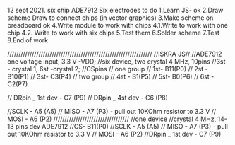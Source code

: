 12 sept 2021.
six chip ADE7912 
Six electrodes
to do
1.Learn JS- ok
2.Draw scheme Draw to connect chips (in vector graphics)
3.Make scheme on breadboard ok
4.Write module to work with chips
4.1.Write to work with one chip
4.2. Write to work with six chips
5.Test them
6.Solder scheme
7.Test 
8.End of work

/////////////////////////////////////////////////////////////////
//ISKRA JS//
//ADE7912 one voltage input, 3.3 V -VDD;
//six device, two crystal 4 MHz, 10pins
//3st - crystal 1, 6st -crystal 2;
//CSpins
// one group
// 1st- B11(P0)
// 2st - B10(P1)
// 3st- C3(P4)
// two group
// 4st - B1(P5)
// 5st- B0(P6)
// 6st - C2(P7)

// DRpin _ 1st dev - C7 (P9)
// DRpin _ 4st dev - C6 (P8)

//SCLK - A5 (A5)
// MISO - A7 (P3) - pull out 10KOhm resistor to 3.3 V
// MOSI - A6 (P2)
//////////////////////////////////
//one device
//crystal 4 MHz, 14-13 pins dev ADE7912
//CS- B11(P0)
//SCLK - A5 (A5)
// MISO - A7 (P3) - pull out 10KOhm resistor to 3.3 V
// MOSI - A6 (P2)
//DRpin _ 1st dev - C7 (P9)